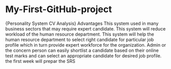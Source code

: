# My-First-GitHub-project
{Personality System CV Analysis}
Advantages
This system used in many business sectors that may require expert candidate.
This system will reduce workload of the human resource department.
This system will help the human resource department to select right candidate for particular job profile which in turn provide expert workforce for the organization.
Admin or the concern person can easily shortlist a candidate based on their online test marks and can select an appropriate candidate for desired job profile.
the first week will prepar the SRS
